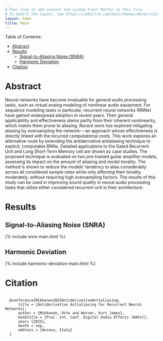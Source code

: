 ```yaml
---
# Feel free to add content and custom Front Matter to this file.
# To modify the layout, see https://jekyllrb.com/docs/themes/#overriding-theme-defaults
layout: home
title: Main
---
```


Table of Contents:
- [Abstract](#abstract)
- [Results](#results)
  - [Signal-to-Aliasing Noise (SNRA)](#signal-to-aliasing-noise-snra)
  - [Harmonic Deviation](#harmonic-deviation)
- [Citation](#citation)

# Abstract

<div class="abstract">
Neural networks have become invaluable for general audio processing tasks, such as virtual analog modeling of nonlinear audio equipment. For sequence modeling tasks in particular, recurrent neural networks (RNNs) have gained widespread adoption in recent years. Their general applicability and effectiveness stems partly from their inherent nonlinearity, which makes them prone to aliasing. Recent work has explored mitigating aliasing by oversampling the network---an approach whose effectiveness is directly linked with the incurred computational costs. This work explores an alternative route by extending the antiderivative antialiasing technique to explicit, computable RNNs. Detailed applications to the Gated Recurrent Unit and Long Short-Term Memory cell are shown as case studies. The proposed technique is evaluated on two pre-trained guitar amplifier models, assessing its impact on the amount of aliasing and model tonality. The method is shown to reduce the models' tendency to alias considerably across all considered sample rates while only affecting their tonality moderately, without requiring high oversampling factors. The results of this study can be used in improving sound quality in neural audio processing tasks that utilize either considered recurrent unit in their architecture.
</div>

# Results

## Signal-to-Aliasing Noise (SNRA)

{% include snra-main.html %}

## Harmonic Deviation

{% include harmonic-deviation-main.html %}

# Citation

<div>
  <pre><code>
  @conference{Mikkonen2025AntiderivativeAntialiasing,
      title = {Antiderivative Antialiasing for Recurrent Neural Networks},
      author = {Mikkonen, Otto and Werner, Kurt James},
      booktitle = {Proc. Int. Conf. Digital Audio Effects (DAFx)},
      year= {2025},
      month = sep,
      address = {Ancona, Italy}
  }
  </code></pre>
</div>